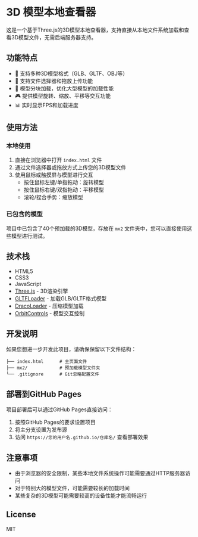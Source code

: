 # 3D 模型本地查看器

这是一个基于Three.js的3D模型本地查看器，支持直接从本地文件系统加载和查看3D模型文件，无需后端服务器支持。

## 功能特点

- 🚀 支持多种3D模型格式（GLB、GLTF、OBJ等）
- 📁 支持文件选择器和拖放上传功能
- 🔄 模型分块加载，优化大型模型的加载性能
- 🎮 提供模型旋转、缩放、平移等交互功能
- 📊 实时显示FPS和加载进度

## 使用方法

### 本地使用

1. 直接在浏览器中打开 `index.html` 文件
2. 通过文件选择器或拖放方式上传您的3D模型文件
3. 使用鼠标或触摸屏与模型进行交互
   - 按住鼠标左键/单指拖动：旋转模型
   - 按住鼠标右键/双指拖动：平移模型
   - 滚轮/捏合手势：缩放模型

### 已包含的模型

项目中已包含了40个预加载的3D模型，存放在 `mx2` 文件夹中，您可以直接使用这些模型进行测试。

## 技术栈

- HTML5
- CSS3
- JavaScript
- [Three.js](https://threejs.org/) - 3D渲染引擎
- [GLTFLoader](https://threejs.org/docs/#examples/en/loaders/GLTFLoader) - 加载GLB/GLTF格式模型
- [DracoLoader](https://threejs.org/docs/#examples/en/loaders/DRACOLoader) - 压缩模型加载
- [OrbitControls](https://threejs.org/docs/#examples/en/controls/OrbitControls) - 模型交互控制

## 开发说明

如果您想进一步开发此项目，请确保保留以下文件结构：

```
├── index.html      # 主页面文件
├── mx2/            # 预加载模型文件夹
└── .gitignore      # Git忽略配置文件
```

## 部署到GitHub Pages

项目部署后可以通过GitHub Pages直接访问：
1. 按照GitHub Pages的要求设置项目
2. 将主分支设置为发布源
3. 访问 `https://您的用户名.github.io/仓库名/` 查看部署效果

## 注意事项

- 由于浏览器的安全限制，某些本地文件系统操作可能需要通过HTTP服务器访问
- 对于特别大的模型文件，可能需要较长的加载时间
- 某些复杂的3D模型可能需要较高的设备性能才能流畅运行

## License

MIT
